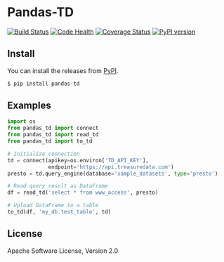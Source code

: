 # Pandas-TD

[![Build Status](https://travis-ci.org/treasure-data/pandas-td.svg?branch=master)](https://travis-ci.org/treasure-data/pandas-td)
[![Code Health](https://landscape.io/github/treasure-data/pandas-td/master/landscape.svg?style=flat)](https://landscape.io/github/treasure-data/pandas-td/master)
[![Coverage Status](https://coveralls.io/repos/treasure-data/pandas-td/badge.svg?branch=master)](https://coveralls.io/r/treasure-data/pandas-td?branch=master)
[![PyPI version](https://badge.fury.io/py/pandas-td.svg)](http://badge.fury.io/py/pandas-td)

## Install

You can install the releases from [PyPI](https://pypi.python.org/).

```sh
$ pip install pandas-td
```

## Examples

```python
import os
from pandas_td import connect
from pandas_td import read_td
from pandas_td import to_td

# Initialize connection
td = connect(apikey=os.environ['TD_API_KEY'],
             endpoint='https://api.treasuredata.com')
presto = td.query_engine(database='sample_datasets', type='presto')

# Read query result as DataFrame
df = read_td('select * from www_access', presto)

# Upload DataFrame to a table
to_td(df, 'my_db.test_table', td)
```

## License

Apache Software License, Version 2.0
